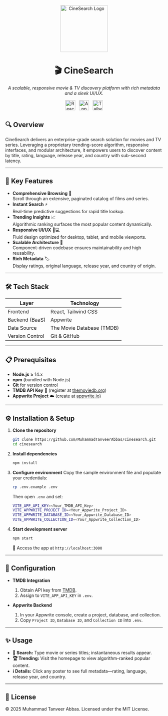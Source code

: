<div align="center">
  <img height="150" src="https://i.postimg.cc/Nf651bzY/cinesearch.png" alt="CineSearch Logo" />
</div>

<h1 align="center">🎬 CineSearch</h1>
<p align="center"><em>A scalable, responsive movie & TV discovery platform with rich metadata and a sleek UI/UX.</em></p>

<div align="center">
  <img src="https://img.shields.io/badge/React-61DAFB?logo=react&logoColor=black&style=for-the-badge" alt="React" height="32" />
  <img src="https://img.shields.io/badge/Appwrite-F02E65?logo=appwrite&logoColor=white&style=for-the-badge" alt="Appwrite" height="32" style="margin:0 8px;" />
  <img src="https://img.shields.io/badge/Tailwind CSS-06B6D4?logo=tailwindcss&logoColor=black&style=for-the-badge" alt="Tailwind CSS" height="32" />
</div>

## 🔍 Overview

CineSearch delivers an enterprise-grade search solution for movies and TV series. Leveraging a proprietary trending-score algorithm, responsive interfaces, and modular architecture, it empowers users to discover content by title, rating, language, release year, and country with sub-second latency.

---

## 🚀 Key Features

- **Comprehensive Browsing** 🔄  
  Scroll through an extensive, paginated catalog of films and series.  
- **Instant Search** ⚡  
  Real-time predictive suggestions for rapid title lookup.  
- **Trending Insights** 📈  
  Algorithmic ranking surfaces the most popular content dynamically.  
- **Responsive UI/UX** 📱💻  
  Fluid design optimized for desktop, tablet, and mobile viewports.  
- **Scalable Architecture** 🧱  
  Component-driven codebase ensures maintainability and high reusability.  
- **Rich Metadata** 🏷️  
  Display ratings, original language, release year, and country of origin.  

---

## 🛠 Tech Stack

| Layer             | Technology               |
|-------------------|--------------------------|
| Frontend          | React, Tailwind CSS      |
| Backend (BaaS)    | Appwrite                 |
| Data Source       | The Movie Database (TMDB)|
| Version Control   | Git & GitHub             |

---

## 📋 Prerequisites

- **Node.js** ≥ 14.x  
- **npm** (bundled with Node.js)  
- **Git** for version control  
- **TMDB API Key** 🔑 (register at [themoviedb.org](https://www.themoviedb.org/documentation/api))  
- **Appwrite Project** ☁️ (create at [appwrite.io](https://appwrite.io/))  

---

## ⚙️ Installation & Setup

1. **Clone the repository**  
   ```bash
   git clone https://github.com/MuhammadTanveerAbbas/cinesearch.git
   cd cinesearch

2. **Install dependencies**

   ```bash
   npm install
   ```

3. **Configure environment**
   Copy the sample environment file and populate your credentials:

   ```bash
   cp .env.example .env
   ```

   Then open `.env` and set:

   ```bash
   VITE_APP_API_KEY=<Your_TMDB_API_Key>
   VITE_APPWRITE_PROJECT_ID=<Your_Appwrite_Project_ID>
   VITE_APPWRITE_DATABASE_ID=<Your_Appwrite_Database_ID>
   VITE_APPWRITE_COLLECTION_ID=<Your_Appwrite_Collection_ID>
   ```

4. **Start development server**

   ```bash
   npm start
   ```

   🎉 Access the app at `http://localhost:3000`

---

## 🔧 Configuration

* **TMDB Integration**

  1. Obtain API key from [TMDB](https://www.themoviedb.org/documentation/api).
  2. Assign to `VITE_APP_API_KEY` in `.env`.

* **Appwrite Backend**

  1. In your Appwrite console, create a project, database, and collection.
  2. Copy `Project ID`, `Database ID`, and `Collection ID` into `.env`.

---

## ✨ Usage

* **🔎 Search:** Type movie or series titles; instantaneous results appear.
* **🏆 Trending:** Visit the homepage to view algorithm-ranked popular content.
* **ℹ️ Details:** Click any poster to see full metadata—rating, language, release year, and country.

---


## 📄 License

© 2025 Muhammad Tanveer Abbas. Licensed under the MIT License.
